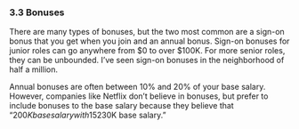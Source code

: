 ### 3.3 Bonuses

There are many types of bonuses, but the two most common are a sign-on bonus that you get when you join and an annual bonus. Sign-on bonuses for junior roles can go anywhere from $0 to over $100K. For more senior roles, they can be unbounded. I’ve seen sign-on bonuses in the neighborhood of half a million.

Annual bonuses are often between 10% and 20% of your base salary. However, companies like Netflix don’t believe in bonuses, but prefer to include bonuses to the base salary because they believe that “$200K base salary with 15% performance bonus” is less attractive to candidates than “$230K base salary.”